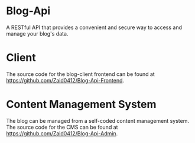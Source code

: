 # Blog-Api
A RESTful API that provides a convenient and secure way to access and manage your blog's data.

# Client
The source code for the blog-client frontend can be found at https://github.com/Zaid0412/Blog-Api-Frontend.

# Content Management System
The blog can be managed from a self-coded content management system. The source code for the CMS can be found at https://github.com/Zaid0412/Blog-Api-Admin.
